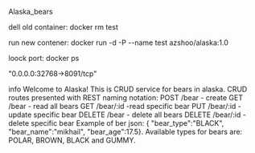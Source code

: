 Alaska_bears

dell old container:
docker rm test

run new contener:
docker run -d -P --name test azshoo/alaska:1.0

loock port: 
docker ps 

"0.0.0.0:32768->8091/tcp"


info
Welcome to Alaska!
This is CRUD service for bears in alaska.
CRUD routes presented with REST naming notation:
POST /bear - create
GET /bear - read all bears
GET /bear/:id -read specific bear
PUT /bear/:id - update specific bear
DELETE /bear - delete all bears
DELETE /bear/:id - delete specific
bear Example of ber json: {
"bear_type":"BLACK",
"bear_name":"mikhail",
"bear_age":17.5}.
Available types for bears are: POLAR, BROWN, BLACK and GUMMY.
